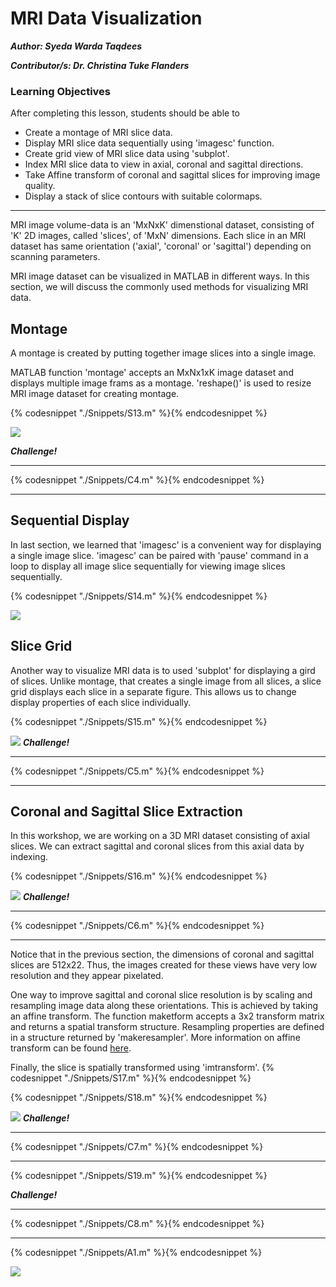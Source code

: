 # MRI Data Visualization 

***Author: Syeda Warda Taqdees***

***Contributor/s: Dr. Christina Tuke Flanders***


### Learning Objectives

After completing this lesson, students should be able to

*   Create a montage of MRI slice data.
*   Display MRI slice data sequentially using 'imagesc' function.
*   Create grid view of MRI slice data using 'subplot'.
*   Index MRI slice data to view in axial, coronal and sagittal directions. 
*   Take Affine transform of coronal and sagittal slices for improving image quality.
*   Display a stack of slice contours with suitable colormaps. 
_______________________________________________________________

MRI image volume-data is an 'MxNxK' dimenstional dataset, consisting of 'K' 2D images, called 'slices', of 'MxN' dimensions. Each slice in an MRI dataset has same orientation ('axial', 'coronal' or 'sagittal') depending on scanning parameters. 

MRI image dataset can be visualized in MATLAB in different ways. In this section, we will discuss the commonly used methods for visualizing MRI data. 


## Montage
A montage is created by putting together image slices into a single image. 

MATLAB function 'montage' accepts an MxNx1xK image dataset and displays multiple image frams as a montage. 'reshape()' is used to resize MRI image dataset for creating montage.

{% codesnippet "./Snippets/S13.m" %}{% endcodesnippet %}

![](./BookImages/mriMontage.jpg)

***Challenge!***
_________________________________________________________________
{% codesnippet "./Snippets/C4.m" %}{% endcodesnippet %}
_________________________________________________________________


## Sequential Display

In last section, we learned that 'imagesc' is a convenient way for displaying a single image slice. 'imagesc' can be paired with 'pause' command in a loop to display all image slice sequentially for viewing image slices sequentially.

{% codesnippet "./Snippets/S14.m" %}{% endcodesnippet %}

![](./BookImages/mriSliceGIF.gif)


## Slice Grid

Another way to visualize MRI data is to used 'subplot' for displaying a gird of slices. Unlike montage, that creates a single image from all slices, a slice grid displays each slice in a separate figure. This allows us to change display properties of each slice individually. 

{% codesnippet "./Snippets/S15.m" %}{% endcodesnippet %}

![](./BookImages/mriSubplot.jpg)
***Challenge!***
_________________________________________________________________
{% codesnippet "./Snippets/C5.m" %}{% endcodesnippet %}
_________________________________________________________________


## Coronal and Sagittal Slice Extraction

In this workshop, we are working on a 3D MRI dataset consisting of axial slices. We can extract sagittal and coronal slices from this axial data by indexing. 

{% codesnippet "./Snippets/S16.m" %}{% endcodesnippet %}

![](./BookImages/mriSliceView.jpg)
***Challenge!***
_________________________________________________________________
{% codesnippet "./Snippets/C6.m" %}{% endcodesnippet %}
_________________________________________________________________
 Notice that in the previous section, the dimensions of coronal and sagittal slices are 512x22. Thus, the images created for these views have very low resolution and they appear pixelated. 
 
 One way to improve sagittal and coronal slice resolution is by scaling and resampling image data along these orientations. This is achieved by taking an affine transform. The function maketform accepts a 3x2 transform matrix and returns a spatial transform structure. Resampling properties are defined in a structure returned by 'makeresampler'.
More information on affine transform can be found [here](http://homepages.inf.ed.ac.uk/rbf/HIPR2/affine.htm).

Finally, the slice is spatially transformed using 'imtransform'.
{% codesnippet "./Snippets/S17.m" %}{% endcodesnippet %}

{% codesnippet "./Snippets/S18.m" %}{% endcodesnippet %}

![](./BookImages/mriSliceTransformView.jpg)
***Challenge!***
_________________________________________________________________
{% codesnippet "./Snippets/C7.m" %}{% endcodesnippet %}
_________________________________________________________________

{% codesnippet "./Snippets/S19.m" %}{% endcodesnippet %}

***Challenge!***
_________________________________________________________________
{% codesnippet "./Snippets/C8.m" %}{% endcodesnippet %}
__________________________________________________________________

{% codesnippet "./Snippets/A1.m" %}{% endcodesnippet %}

![](./BookImages/BrainSlice.jpg)